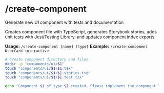 # /create-component

Generate new UI component with tests and documentation

Creates component file with TypeScript, generates Storybook stories, adds unit tests with Jest/Testing Library, and updates component index exports.

**Usage:** `/create-component [name] [type]`
**Example:** `/create-component UserCard interactive`

```bash
# Create component directory and files
mkdir -p "components/ui/$1"
touch "components/ui/$1/$1.tsx"
touch "components/ui/$1/$1.stories.tsx"
touch "components/ui/$1/$1.test.tsx"

echo "Component $1 of type $2 created. Please implement the component logic."
```
